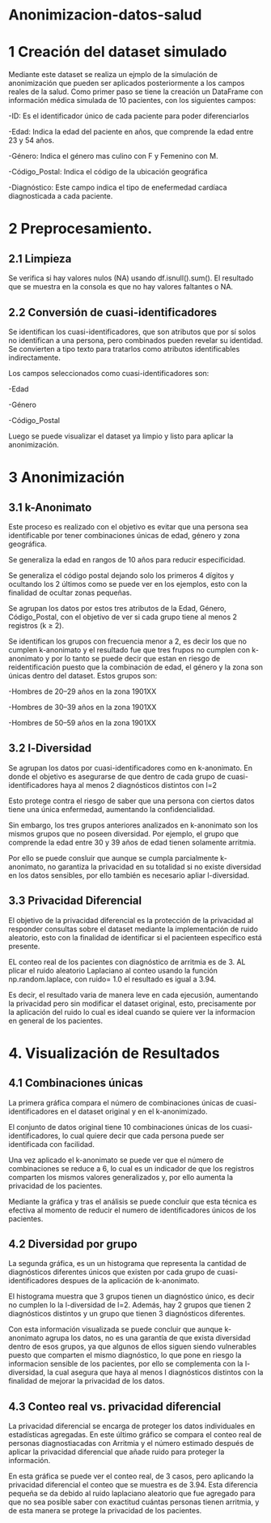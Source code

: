 # Anonimizacion-datos-salud
# 1 Creación del dataset simulado
Mediante este dataset se realiza  un ejmplo de la simulación de anonimización que pueden ser aplicados posteriormente a los campos reales de la salud. 
Como primer paso se tiene la creación un DataFrame con información médica simulada de 10 pacientes, con los siguientes campos:

-ID: Es el identificador único de cada paciente para poder diferenciarlos

-Edad: Indica la edad del paciente en años, que comprende la edad entre 23 y 54 años.

-Género: Indica el género mas culino con F y Femenino con M.

-Código_Postal: Indica el código de la ubicación geográfica 

-Diagnóstico: Este campo indica el tipo de enefermedad cardíaca diagnosticada a cada paciente.
    
# 2 Preprocesamiento.
   ## 2.1 Limpieza
   
Se verifica si hay valores nulos (NA) usando df.isnull().sum(). El resultado que se muestra en la consola es que no hay valores faltantes o NA.

  ## 2.2 Conversión de cuasi-identificadores 
  
Se identifican los cuasi-identificadores, que son atributos que por sí solos no identifican a una persona, pero combinados pueden revelar su identidad. Se convierten a tipo texto para tratarlos como atributos identificables indirectamente.

Los campos seleccionados como cuasi-identificadores son:

-Edad

 -Género

-Código_Postal

Luego se puede visualizar el dataset ya limpio y listo para aplicar la anonimización.

# 3 Anonimización
## 3.1 k-Anonimato

Este proceso es realizado con el  objetivo es evitar que una persona sea identificable por tener combinaciones únicas de edad, género y zona geográfica.

Se generaliza la edad en rangos de 10 años para reducir especificidad.

Se generaliza el código postal dejando solo los primeros 4 dígitos y ocultando los 2 últimos como se puede ver en los ejemplos, esto con la finalidad de ocultar zonas pequeñas.

Se agrupan los datos por estos tres atributos de la Edad, Género, Código_Postal, con el objetivo de ver si cada grupo tiene al menos 2 registros (k ≥ 2).

Se identifican los grupos con frecuencia menor a 2, es decir los que no cumplen k-anonimato y el resultado fue que tres frupos no cumplen con k-anonimato y por lo tanto se puede decir que estan en riesgo de reidentificación puesto que la combinación de edad, el género y la zona son únicas dentro del dataset.
Estos grupos son:

  -Hombres de 20–29 años en la zona 1901XX

  -Hombres de 30–39 años en la zona 1901XX

  -Hombres de 50–59 años en la zona 1901XX
    
## 3.2 l-Diversidad
Se agrupan los datos por cuasi-identificadores como en k-anonimato. En donde el objetivo es asegurarse de que dentro de cada grupo de  cuasi-identificadores haya al menos 2 diagnósticos distintos con l=2

Esto protege contra el riesgo de saber que una persona con ciertos datos tiene una única enfermedad, aumentando la confidencialidad.

Sin embargo, los tres grupos anteriores analizados en k-anonimato son los mismos grupos que no poseen diversidad. Por ejemplo, el grupo que comprende la edad entre 30 y 39 años de edad tienen solamente arritmia.

Por ello se puede consluir que aunque se cumpla parcialmente k-anonimato, no garantiza la privacidad en su totalidad si no existe diversidad en los datos sensibles, por ello también es necesario apliar l-diversidad.

## 3.3 Privacidad Diferencial
El objetivo de la privacidad diferencial es la protección de la privacidad al responder consultas sobre el dataset mediante la implementación de ruido aleatorio, esto con la finalidad de identificar si el pacienteen específico está presente. 

EL conteo real de los pacientes con diagnóstico de arritmia es de 3. AL plicar el ruido aleatorio Laplaciano al conteo usando la función np.random.laplace, con ruido= 1.0 el resultado es igual a 3.94.

Es decir, el resultado varia de manera leve en cada ejecusión, aumentando la privacidad pero sin modificar el dataset original, esto, precisamente por la aplicación del ruido lo cual es ideal cuando se quiere ver la informacion en general de los pacientes. 

# 4. Visualización de Resultados
## 4.1 Combinaciones únicas
La primera gráfica compara el número de combinaciones únicas de cuasi-identificadores en el dataset original y en el k-anonimizado.

El conjunto de datos original tiene 10 combinaciones únicas de los cuasi-identificadores, lo cual quiere decir que cada persona puede ser identificada con facilidad.

Una vez aplicado el k-anonimato  se puede ver que el número de combinaciones se reduce a 6, lo cual es un indicador de que los registros comparten los mismos valores generalizados y, por ello aumenta la privacidad de los pacientes. 

Mediante la gráfica y tras el análisis se puede concluir que esta técnica es efectiva al momento de reducir el numero de identificadores únicos de los pacientes.
## 4.2 Diversidad por grupo
La segunda gráfica, es un un histograma que representa la cantidad de diagnósticos diferentes únicos que existen por cada grupo de cuasi-identificadores despues de la aplicación de k-anonimato. 

El histograma muestra que 3 grupos tienen un diagnóstico único, es decir no cumplen lo la l-diversidad de l=2. Además, hay 2 grupos que tienen 2 diagnósticos distintos y un grupo que tienen 3 diagnósticos diferentes. 

Con esta información visualizada se puede concluir que aunque k-anonimato agrupa los datos, no es una garantía de que exista diversidad dentro de esos grupos, ya que algunos de ellos siguen siendo vulnerables puesto que comparten el mismo diagnóstico, lo que pone en riesgo la informacion sensible de los pacientes, por ello se complementa con la l-diversidad, la cual asegura que haya al menos l diagnósticos distintos con la finalidad de mejorar la privacidad de los datos. 

## 4.3 Conteo real vs. privacidad diferencial

La privacidad diferencial se encarga de proteger los datos individuales en estadísticas agregadas.
En este último gráfico se compara el conteo real de personas diagnostiacadas con Arritmia y el número estimado después de aplicar la privacidad diferencial que añade ruido para proteger la información.

En esta gráfica se puede ver el conteo real, de 3 casos, pero aplicando la privacidad diferencial el conteo que se muestra es de 3.94. Esta diferencia pequeña se da debido al ruido laplaciano aleatorio que fue agregado para que no sea posible saber con exactitud cuántas personas tienen arritmia, y de esta manera se protege la privacidad de los pacientes.


